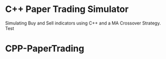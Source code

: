 # C++ Paper Trading Simulator
Simulating Buy and Sell indicators using C++ and a MA Crossover Strategy. Test
# CPP-PaperTrading
